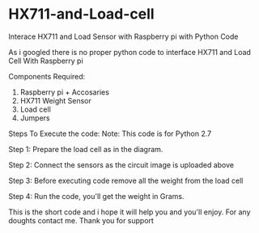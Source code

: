# HX711-and-Load-cell
Interace HX711 and Load Sensor with Raspberry pi with Python Code 

As i googled there is no proper python code to interface HX711 and Load Cell With Raspberry pi

Components Required:
1. Raspberry pi + Accosaries
2. HX711 Weight Sensor 
3. Load cell 
4. Jumpers

Steps To Execute the code:
Note: This code is for Python 2.7

Step 1: Prepare the load cell as in the diagram.

Step 2: Connect the sensors as the circuit image is uploaded above

Step 3: Before executing code remove all the weight from the load cell

Step 4: Run the code, you'll get the weight in Grams.


This is the short code and i hope it will help you and  you'll enjoy. For any doughts contact me.
Thank you for support
